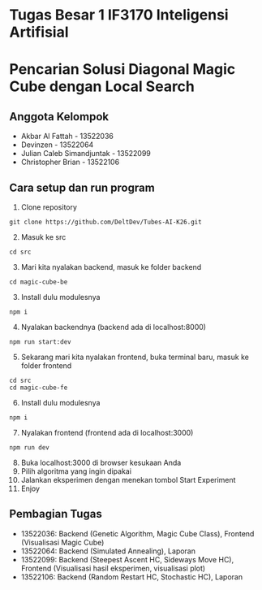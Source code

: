 # Tugas Besar 1 IF3170 Inteligensi Artifisial
# Pencarian Solusi Diagonal Magic Cube dengan Local Search

## Anggota Kelompok
- Akbar Al Fattah - 13522036
- Devinzen - 13522064
- Julian Caleb Simandjuntak - 13522099
- Christopher Brian - 13522106

## Cara setup dan run program
1. Clone repository
```
git clone https://github.com/DeltDev/Tubes-AI-K26.git
```
2. Masuk ke src
```
cd src
```
3. Mari kita nyalakan backend, masuk ke folder backend
```
cd magic-cube-be
```
3. Install dulu modulesnya
```
npm i
```
4. Nyalakan backendnya (backend ada di localhost:8000)
```
npm run start:dev
```
5. Sekarang mari kita nyalakan frontend, buka terminal baru, masuk ke folder frontend
```
cd src
cd magic-cube-fe
```
6. Install dulu modulesnya
```
npm i
```
7. Nyalakan frontend (frontend ada di localhost:3000)
```
npm run dev
```
8. Buka localhost:3000 di browser kesukaan Anda
9. Pilih algoritma yang ingin dipakai
10. Jalankan eksperimen dengan menekan tombol Start Experiment
11. Enjoy

## Pembagian Tugas
- 13522036: Backend (Genetic Algorithm, Magic Cube Class), Frontend (Visualisasi Magic Cube)
- 13522064: Backend (Simulated Annealing), Laporan
- 13522099: Backend (Steepest Ascent HC, Sideways Move HC), Frontend (Visualisasi hasil eksperimen, visualisasi plot)
- 13522106: Backend (Random Restart HC, Stochastic HC), Laporan


